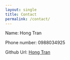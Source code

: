 ```yaml
---
layout: single
title: Contact
permalink: /contact/
---
```

Name: Hong Tran

Phone number: 0988034925

Github Url: [Hong Tran](https://github.com/hongtran)
